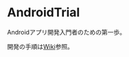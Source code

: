 AndroidTrial
============

Androidアプリ開発入門者のための第一歩。

開発の手順は[Wiki](https://github.com/jollyjoester/AndroidTrial/wiki)参照。
